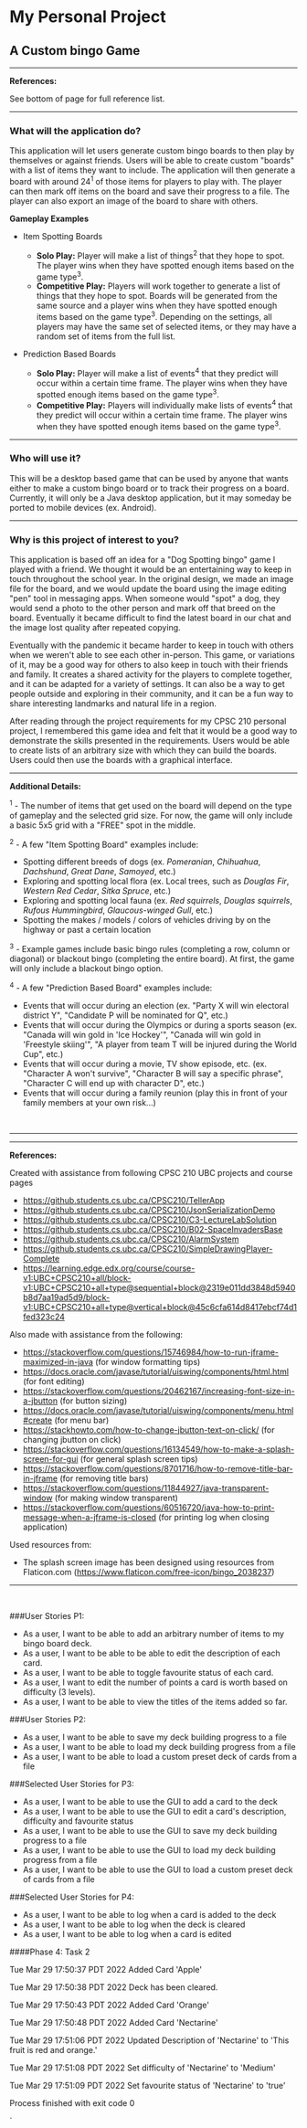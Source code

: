 # My Personal Project

## A Custom bingo Game

---

**References:**

See bottom of page for full reference list.

---

### What will the application do?

This application will let users generate custom bingo boards to then play by themselves or against friends. Users 
will be able to create custom "boards" with a list of items they want to include. The application will then generate 
a board with around 24<sup>1</sup> of those items for players to play with. The player can then mark off items on 
the board and save their progress to a file. The player can also export an image of the board to share with others.

**Gameplay Examples**
- Item Spotting Boards
    - **Solo Play:** Player will make a list of things<sup>2</sup> that they hope to spot. The player wins when they
      have spotted enough items based on the game type<sup>3</sup>.
    - **Competitive Play:** Players will work together to generate a list of things that they hope to spot. Boards
      will be generated from the same source and a player wins when they have spotted enough items based on the game
      type<sup>3</sup>. Depending on the settings, all players may have the same set of selected items, or they may
      have a random set of items from the full list.


- Prediction Based Boards
    - **Solo Play:** Player will make a list of events<sup>4</sup> that they predict will occur within a certain time
      frame. The player wins when they have spotted enough items based on the game type<sup>3</sup>.
    - **Competitive Play:** Players will individually make lists of events<sup>4</sup> that they predict will occur
      within a certain time frame. The player wins when they have spotted enough items based on the game type<sup>3</sup>.

---


### Who will use it?

This will be a desktop based game that can be used by anyone that wants either to make a custom bingo board or to 
track their progress on a board. Currently, it will only be a Java desktop application, but it may someday be ported 
to mobile devices (ex. Android).

---

### Why is this project of interest to you?

This application is based off an idea for a "Dog Spotting bingo" game I played with a friend. We thought it 
would be an entertaining way to keep in touch throughout the school year. In the original design, we made an image 
file for the board, and we would update the board using the image editing "pen" tool in messaging apps. When someone 
would "spot" a dog, they would send a photo to the other person and mark off that breed on the board. Eventually it 
became difficult to find the latest board in our chat and the image lost quality after repeated copying. 

Eventually with the pandemic it became harder to keep in touch with others when we weren't able to see each other 
in-person. This game, or variations of it, may be a good way for others to also keep in touch with their friends and 
family. It creates a shared activity for the players to complete together, and it can be adapted for a variety of 
settings. It can also be a way to get people outside and exploring in their community, and it can be a fun way to 
share interesting landmarks and natural life in a region. 

After reading through the project requirements for my CPSC 210 personal project, I remembered this game idea and 
felt that it would be a good way to demonstrate the skills presented in the requirements. Users would be able to 
create lists of an arbitrary size with which they can build the boards. Users could then use the boards with a 
graphical interface. 

---

**Additional Details:**

<sup>1</sup> - The number of items that get used on the board will depend on the type of gameplay and the selected 
grid size. For now, the game will only include a basic 5x5 grid with a "FREE" spot in the middle. 



<sup>2</sup> - A few "Item Spotting Board" examples include:
- Spotting different breeds of dogs (ex. _Pomeranian_, _Chihuahua_, _Dachshund_, _Great Dane_, _Samoyed_, etc.)
- Exploring and spotting local flora (ex. Local trees, such as _Douglas Fir_, _Western Red Cedar_, _Sitka Spruce_, etc.) 
- Exploring and spotting local fauna (ex. _Red squirrels_, _Douglas squirrels_, _Rufous Hummingbird_, 
  _Glaucous-winged Gull_, etc.)
- Spotting the makes / models / colors of vehicles driving by on the highway or past a certain location

<sup>3</sup> - Example games include basic bingo rules (completing a row, column or diagonal) or blackout bingo 
(completing the entire board). At first, the game will only include a blackout bingo option.

<sup>4</sup> - A few "Prediction Based Board" examples include:
- Events that will occur during an election (ex. "Party X will win electoral district Y", "Candidate P will be 
  nominated for Q", etc.)
- Events that will occur during the Olympics or during a sports season (ex. "Canada will win gold in 'Ice Hockey'", 
  "Canada will win gold in 'Freestyle skiing'", "A player from team T will be injured during the World Cup", etc.)
- Events that will occur during a movie, TV show episode, etc. (ex. "Character A won't survive", "Character B will say 
  a specific phrase", "Character C will end up with character D", etc.)
- Events that will occur during a family reunion (play this in front of your family members at your own risk...)

&nbsp;

---
---

**References:**

Created with assistance from following CPSC 210 UBC projects and course pages
* https://github.students.cs.ubc.ca/CPSC210/TellerApp
* https://github.students.cs.ubc.ca/CPSC210/JsonSerializationDemo
* https://github.students.cs.ubc.ca/CPSC210/C3-LectureLabSolution
* https://github.students.cs.ubc.ca/CPSC210/B02-SpaceInvadersBase
* https://github.students.cs.ubc.ca/CPSC210/AlarmSystem
* https://github.students.cs.ubc.ca/CPSC210/SimpleDrawingPlayer-Complete
* https://learning.edge.edx.org/course/course-v1:UBC+CPSC210+all/block-v1:UBC+CPSC210+all+type@sequential+block@2319e011dd3848d5940b8d7aa19ad5d9/block-v1:UBC+CPSC210+all+type@vertical+block@45c6cfa614d8417ebcf74d1fed323c24

Also made with assistance from the following:
* https://stackoverflow.com/questions/15746984/how-to-run-jframe-maximized-in-java   (for window formatting tips)
* https://docs.oracle.com/javase/tutorial/uiswing/components/html.html               (for font editing)
* https://stackoverflow.com/questions/20462167/increasing-font-size-in-a-jbutton     (for button sizing)
* https://docs.oracle.com/javase/tutorial/uiswing/components/menu.html#create  (for menu bar)
* https://stackhowto.com/how-to-change-jbutton-text-on-click/    (for changing jbutton on click)
* https://stackoverflow.com/questions/16134549/how-to-make-a-splash-screen-for-gui  (for general splash screen tips)
* https://stackoverflow.com/questions/8701716/how-to-remove-title-bar-in-jframe     (for removing title bars)
* https://stackoverflow.com/questions/11844927/java-transparent-window              (for making window transparent)
* https://stackoverflow.com/questions/60516720/java-how-to-print-message-when-a-jframe-is-closed   (for printing log 
  when closing application)


Used resources from:
* The splash screen image has been designed using resources from Flaticon.com (https://www.flaticon.com/free-icon/bingo_2038237)

---


&nbsp;

###User Stories P1:

* As a user, I want to be able to add an arbitrary number of items to my bingo board deck.
* As a user, I want to be able to be able to edit the description of each card.
* As a user, I want to be able to toggle favourite status of each card.
* As a user, I want to edit the number of points a card is worth based on difficulty (3 levels).
* As a user, I want to be able to view the titles of the items added so far.


###User Stories P2:

* As a user, I want to be able to save my deck building progress to a file
* As a user, I want to be able to load my deck building progress from a file
* As a user, I want to be able to load a custom preset deck of cards from a file

###Selected User Stories for P3:

* As a user, I want to be able to use the GUI to add a card to the deck
* As a user, I want to be able to use the GUI to edit a card's description, difficulty and favourite status
* As a user, I want to be able to use the GUI to save my deck building progress to a file
* As a user, I want to be able to use the GUI to load my deck building progress from a file
* As a user, I want to be able to use the GUI to load a custom preset deck of cards from a file

###Selected User Stories for P4:

* As a user, I want to be able to log when a card is added to the deck
* As a user, I want to be able to log when the deck is cleared
* As a user, I want to be able to log when a card is edited

####Phase 4: Task 2


Tue Mar 29 17:50:37 PDT 2022
Added Card 'Apple'


Tue Mar 29 17:50:38 PDT 2022
Deck has been cleared.


Tue Mar 29 17:50:43 PDT 2022
Added Card 'Orange'


Tue Mar 29 17:50:48 PDT 2022
Added Card 'Nectarine'


Tue Mar 29 17:51:06 PDT 2022
Updated Description of 'Nectarine' to 'This fruit is red and orange.'


Tue Mar 29 17:51:08 PDT 2022
Set difficulty of 'Nectarine' to 'Medium'


Tue Mar 29 17:51:09 PDT 2022
Set favourite status of 'Nectarine' to 'true'



Process finished with exit code 0

`